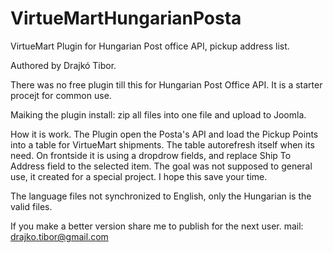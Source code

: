 # VirtueMartHungarianPosta
VirtueMart Plugin for Hungarian Post office API, pickup address list.

Authored by Drajkó Tibor.

There was no free plugin till this for Hungarian Post Office API. It is a starter procejt for common 
use.

Maiking the plugin install: zip all files into one file and upload to Joomla.

How it is work. The Plugin open the Posta's API and load the Pickup Points into a table for VirtueMart 
shipments. The table autorefresh itself when its need. On frontside it is using a dropdrow fields, and 
replace Ship To Address field to the selected item. The goal was not supposed to general use, it created 
for a special project. I hope this save your time.

The language files not synchronized to English, only the Hungarian is the valid files.

If you make a better version share me to publish for the next user.
mail: drajko.tibor@gmail.com
